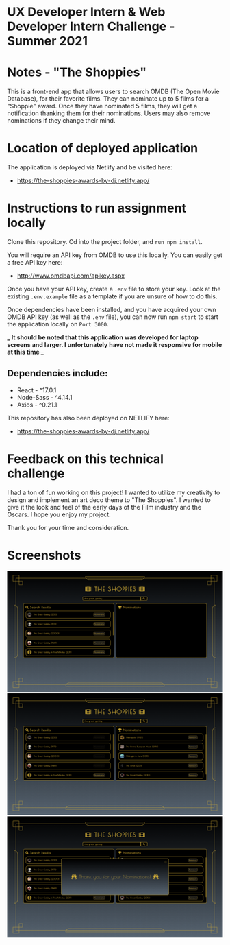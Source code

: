 # UX Developer Intern & Web Developer Intern Challenge - Summer 2021

# Notes - "The Shoppies"

This is a front-end app that allows users to search OMDB (The Open Movie Database), for their favorite films. They can nominate up to 5 films for a "Shoppie" award. Once they have nominated 5 films, they will get a notification thanking them for their nominations. Users may also remove nominations if they change their mind.

# Location of deployed application

The application is deployed via Netlify and be visited here:

- https://the-shoppies-awards-by-dj.netlify.app/

# Instructions to run assignment locally

Clone this repository. Cd into the project folder, and `run npm install`.

You will require an API key from OMDB to use this locally. You can easily get a free API key here:

- http://www.omdbapi.com/apikey.aspx

Once you have your API key, create a `.env` file to store your key. Look at the existing `.env.example` file as a template if you are unsure of how to do this.

Once dependencies have been installed, and you have acquired your own OMDB API key (as well as the `.env` file), you can now run `npm start` to start the application locally on `Port 3000`.

**_ It should be noted that this application was developed for laptop screens and larger. I unfortunately have not made it responsive for mobile at this time _**

## Dependencies include:

- React - ^17.0.1
- Node-Sass - ^4.14.1
- Axios - ^0.21.1

This repository has also been deployed on NETLIFY here:

- https://the-shoppies-awards-by-dj.netlify.app/

# Feedback on this technical challenge

I had a ton of fun working on this project! I wanted to utilize my creativity to design and implement an art deco theme to "The Shoppies". I wanted to give it the look and feel of the early days of the Film industry and the Oscars. I hope you enjoy my project.

Thank you for your time and consideration.

# Screenshots

![Search](https://github.com/davemgj84/shoppies/blob/master/docs/shoppies-search.png?raw=true)
![Nominate](https://github.com/davemgj84/shoppies/blob/master/docs/shoppies-nom.png?raw=true)
![Thank you!](https://github.com/davemgj84/shoppies/blob/master/docs/shoppies-thanks.png?raw=true)
